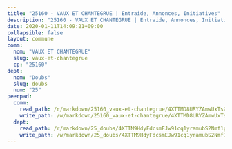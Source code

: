 ```yaml
---
title: "25160 - VAUX ET CHANTEGRUE | Entraide, Annonces, Initiatives"
description: "25160 - VAUX ET CHANTEGRUE | Entraide, Annonces, Initiatives"
date: 2020-01-11T14:09:21+09:00
collapsible: false
layout: commune
comm:
  nom: "VAUX ET CHANTEGRUE"
  slug: vaux-et-chantegrue
  cp: "25160"
dept:
  nom: "Doubs"
  slug: doubs
  num: "25"
peerpad:
  comm:
    read_path: /r/markdown/25160_vaux-et-chantegrue/4XTTMD8URYZAmwUxTsXuys9RQ3J5XgZwmPoxf8hLbBRB5qVsX
    write_path: /w/markdown/25160_vaux-et-chantegrue/4XTTMD8URYZAmwUxTsXuys9RQ3J5XgZwmPoxf8hLbBRB5qVsX-K3TgTvzsQMnosDddAjqbhqKDsEco8QECrS96H4G97LuiPSeRenbKxpaZ38rSTn3VGrKFjJX2eqWrkX3hM7yrjFtuxHPSSXCpGC4wtt5kwf5ETabaDY1VEkHg7o9ABZKUYCmiNowP
  dept:
    read_path: /r/markdown/25_doubs/4XTTM9HdyFdcsmEJw91cq1yramubS2Nmf1ps2s84xcMxY74Zv
    write_path: /w/markdown/25_doubs/4XTTM9HdyFdcsmEJw91cq1yramubS2Nmf1ps2s84xcMxY74Zv-K3TgURza6A4QY75MscA2g52nUX9tjMQaHW9mgBSgyRKNNp3M6gkaXA9iDDtpbSx22mTSZbQLYS1izbwsznz8e9u5BERCmGKxZ379xV2nAaDe1bGyxrjytc7G1EcbGtknRFYQ1Lxp
---
```


